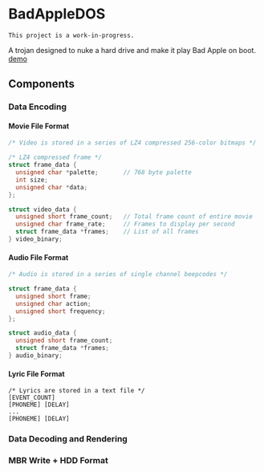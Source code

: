 # BadAppleDOS
`This project is a work-in-progress.`

A trojan designed to nuke a hard drive and make it play Bad Apple on boot.
[demo](https://streamable.com/gbiy2)

## Components

### Data Encoding
#### Movie File Format
``` c
/* Video is stored in a series of LZ4 compressed 256-color bitmaps */

/* LZ4 compressed frame */
struct frame_data {
  unsigned char *palette;       // 768 byte palette
  int size;
  unsigned char *data;
};

struct video_data {
  unsigned short frame_count;   // Total frame count of entire movie
  unsigned char frame_rate;     // Frames to display per second
  struct frame_data *frames;    // List of all frames
} video_binary;

```

#### Audio File Format
``` c
/* Audio is stored in a series of single channel beepcodes */

struct frame_data {
  unsigned short frame;
  unsigned char action;
  unsigned short frequency;
};

struct audio_data {
  unsigned short frame_count;
  struct frame_data *frames;
} audio_binary;

```

#### Lyric File Format
```
/* Lyrics are stored in a text file */
[EVENT_COUNT]
[PHONEME] [DELAY]
...
[PHONEME] [DELAY]
```
### Data Decoding and Rendering

### MBR Write + HDD Format

